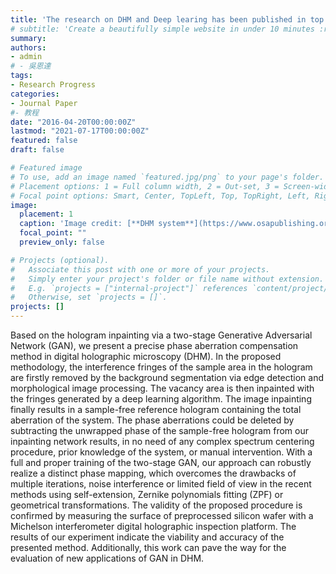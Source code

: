 ```yaml
---
title: 'The research on DHM and Deep learing has been published in top journal of Optics Express'
# subtitle: 'Create a beautifully simple website in under 10 minutes :rocket:'
summary: 
authors:
- admin
# - 吳恩達
tags:
- Research Progress
categories:
- Journal Paper
#- 教程
date: "2016-04-20T00:00:00Z"
lastmod: "2021-07-17T00:00:00Z"
featured: false
draft: false

# Featured image
# To use, add an image named `featured.jpg/png` to your page's folder.
# Placement options: 1 = Full column width, 2 = Out-set, 3 = Screen-width
# Focal point options: Smart, Center, TopLeft, Top, TopRight, Left, Right, BottomLeft, Bottom, BottomRight
image:
  placement: 1
  caption: 'Image credit: [**DHM system**](https://www.osapublishing.org/oe/fulltext.cfm?uri=oe-29-16-24928&id=453585)'
  focal_point: ""
  preview_only: false

# Projects (optional).
#   Associate this post with one or more of your projects.
#   Simply enter your project's folder or file name without extension.
#   E.g. `projects = ["internal-project"]` references `content/project/deep-learning/index.md`.
#   Otherwise, set `projects = []`.
projects: []
---
```


Based on the hologram inpainting via a two-stage Generative Adversarial Network (GAN), we present a precise phase aberration compensation method in digital holographic microscopy (DHM). In the proposed methodology, the interference fringes of the sample area in the hologram are firstly removed by the background segmentation via edge detection and morphological image processing. The vacancy area is then inpainted with the fringes generated by a deep learning algorithm. The image inpainting finally results in a sample-free reference hologram containing the total aberration of the system. The phase aberrations could be deleted by subtracting the unwrapped phase of the sample-free hologram from our inpainting network results, in no need of any complex spectrum centering procedure, prior knowledge of the system, or manual intervention. With a full and proper training of the two-stage GAN, our approach can robustly realize a distinct phase mapping, which overcomes the drawbacks of multiple iterations, noise interference or limited field of view in the recent methods using self-extension, Zernike polynomials fitting (ZPF) or geometrical transformations. The validity of the proposed procedure is confirmed by measuring the surface of preprocessed silicon wafer with a Michelson interferometer digital holographic inspection platform. The results of our experiment indicate the viability and accuracy of the presented method. Additionally, this work can pave the way for the evaluation of new applications of GAN in DHM.
